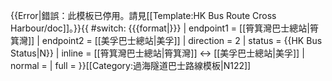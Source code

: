 {{Error|錯誤：此模板已停用。請見[[Template:HK Bus Route Cross Harbour/doc]]。}}{{ #switch: {{{format|}}}
  | endpoint1 = [[筲箕灣巴士總站|筲箕灣]]
  | endpoint2 = [[美孚巴士總站|美孚]]
  | direction = 2
  | status = {{HK Bus Status|N}}
  | inline = [[筲箕灣巴士總站|筲箕灣]] ↔ [[美孚巴士總站|美孚]]
  | normal =
  | full =
}}<noinclude>[[Category:過海隧道巴士路線模板|N122]]</noinclude>